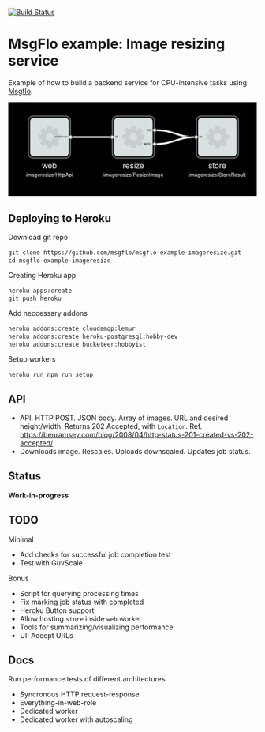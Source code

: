 [![Build Status](https://travis-ci.org/msgflo/msgflo-example-imageresize.svg?branch=master)](https://travis-ci.org/msgflo/msgflo-example-imageresize)
# MsgFlo example: Image resizing service

Example of how to build a backend service for CPU-intensive tasks using [Msgflo](https://msgflo/org).

![Architecture of the system](./doc/service-graph.png)

## Deploying to Heroku

Download git repo

    git clone https://github.com/msgflo/msgflo-example-imageresize.git
    cd msgflo-example-imageresize

Creating Heroku app

    heroku apps:create
    git push heroku

Add neccessary addons

    heroku addons:create cloudamqp:lemur
    heroku addons:create heroku-postgresql:hobby-dev
    heroku addons:create bucketeer:hobbyist

Setup workers

    heroku run npm run setup

## API

* API. HTTP POST. JSON body. Array of images. URL and desired height/width. Returns 202 Accepted, with `Location`.
Ref. https://benramsey.com/blog/2008/04/http-status-201-created-vs-202-accepted/
* Downloads image. Rescales. Uploads downscaled. Updates job status.

## Status
**Work-in-progress**

## TODO

Minimal

* Add checks for successful job completion test
* Test with GuvScale

Bonus

* Script for querying processing times
* Fix marking job status with completed
* Heroku Button support
* Allow hosting `store` inside `web` worker
* Tools for summarizing/visualizing performance
* UI: Accept URLs

## Docs

Run performance tests of different architectures.

* Syncronous HTTP request-response
* Everything-in-web-role
* Dedicated worker
* Dedicated worker with autoscaling

